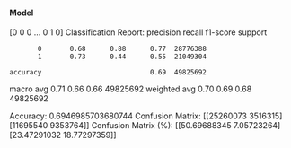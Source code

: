 #### Model
[0 0 0 ... 0 1 0]
Classification Report:
              precision    recall  f1-score   support

           0       0.68      0.88      0.77  28776388
           1       0.73      0.44      0.55  21049304

    accuracy                           0.69  49825692
   macro avg       0.71      0.66      0.66  49825692
weighted avg       0.70      0.69      0.68  49825692

Accuracy: 0.6946985703680744
Confusion Matrix:
[[25260073  3516315]
 [11695540  9353764]]
Confusion Matrix (%):
[[50.69688345  7.05723264]
 [23.47291032 18.77297359]]
